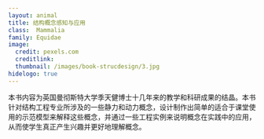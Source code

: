 ```yaml
---
layout: animal
title: 结构概念感知与应用
class: 	Mammalia
family: Equidae
image:
  credit: pexels.com
  creditlink:
  thumbnail: /images/book-strucdesign/3.jpg
hidelogo: true  
---
```


本书内容为英国曼彻斯特大学季天健博士十几年来的教学和科研成果的结晶。本书针对结构工程专业所涉及的一些静力和动力概念，设计制作出简单的适合于课堂使用的示范模型来解释这些概念，并通过一些工程实例来说明概念在实践中的应用，从而使学生真正产生兴趣并更好地理解概念。